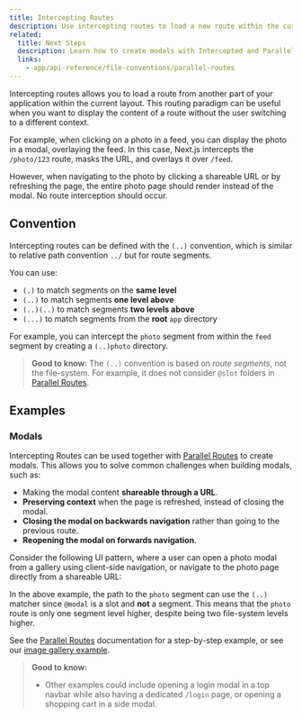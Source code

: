 ```yaml
---
title: Intercepting Routes
description: Use intercepting routes to load a new route within the current layout while masking the browser URL, useful for advanced routing patterns such as modals.
related:
  title: Next Steps
  description: Learn how to create modals with Intercepted and Parallel Routes.
  links:
    - app/api-reference/file-conventions/parallel-routes
---
```


Intercepting routes allows you to load a route from another part of your application within the current layout. This routing paradigm can be useful when you want to display the content of a route without the user switching to a different context.

For example, when clicking on a photo in a feed, you can display the photo in a modal, overlaying the feed. In this case, Next.js intercepts the `/photo/123` route, masks the URL, and overlays it over `/feed`.

However, when navigating to the photo by clicking a shareable URL or by refreshing the page, the entire photo page should render instead of the modal. No route interception should occur.

## Convention

Intercepting routes can be defined with the `(..)` convention, which is similar to relative path convention `../` but for route segments.

You can use:

- `(.)` to match segments on the **same level**
- `(..)` to match segments **one level above**
- `(..)(..)` to match segments **two levels above**
- `(...)` to match segments from the **root** `app` directory

For example, you can intercept the `photo` segment from within the `feed` segment by creating a `(..)photo` directory.

> **Good to know:** The `(..)` convention is based on _route segments_, not the file-system. For example, it does not consider `@slot` folders in [Parallel Routes](/docs/app/api-reference/file-conventions/parallel-routes).

## Examples

### Modals

Intercepting Routes can be used together with [Parallel Routes](/docs/app/api-reference/file-conventions/parallel-routes) to create modals. This allows you to solve common challenges when building modals, such as:

- Making the modal content **shareable through a URL**.
- **Preserving context** when the page is refreshed, instead of closing the modal.
- **Closing the modal on backwards navigation** rather than going to the previous route.
- **Reopening the modal on forwards navigation**.

Consider the following UI pattern, where a user can open a photo modal from a gallery using client-side navigation, or navigate to the photo page directly from a shareable URL:

In the above example, the path to the `photo` segment can use the `(..)` matcher since `@modal` is a slot and **not** a segment. This means that the `photo` route is only one segment level higher, despite being two file-system levels higher.

See the [Parallel Routes](/docs/app/api-reference/file-conventions/parallel-routes#modals) documentation for a step-by-step example, or see our [image gallery example](https://github.com/vercel-labs/nextgram).

> **Good to know:**
>
> - Other examples could include opening a login modal in a top navbar while also having a dedicated `/login` page, or opening a shopping cart in a side modal.